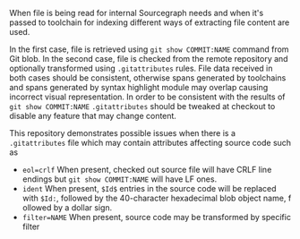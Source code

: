 When file is being read for internal Sourcegraph needs and when it's passed to 
toolchain for indexing different ways of extracting file content are used.

In the first case, file is retrieved using `git show COMMIT:NAME` command 
from Git blob.
In the second case, file is checked from the remote repository and optionally 
transformed using `.gitattributes` rules.
File data received in both cases should be consistent, otherwise spans generated
by toolchains and spans generated by syntax highlight module may overlap causing
incorrect visual representation. In order to be consistent with the results of `git show COMMIT:NAME` `.gitattributes` should be tweaked at checkout to disable any feature that may change content.

This repository demonstrates possible issues when there is a `.gitattributes`
file which may contain attributes affecting source code such as
* `eol=crlf` When present, checked out source file will have CRLF line endings 
but `git show COMMIT:NAME` will have LF ones.
* `ident` When present, `$Id$` entries in the source code will be replaced 
with `$Id:`, followed by the 40-character hexadecimal blob object name, f
ollowed by a dollar sign.
* `filter=NAME` When present, source code may be transformed by specific filter

